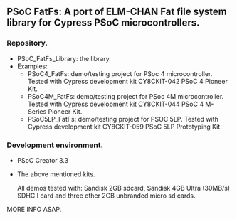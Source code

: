 ## PSoC FatFs: A port of ELM-CHAN Fat file system library for Cypress PSoC microcontrollers. ##

### Repository. ###
* PSoC_FatFs_Library: the library.
* Examples:
	* PSoC4_FatFs: demo/testing project for PSoc 4 microcontroller. Tested with Cypress development kit CY8CKIT-042 PSoC 4 Pioneer Kit.
	* PSoC4M_FatFs: demo/testing project for PSoc 4M microcontroller. Tested with Cypress development kit CY8CKIT-044 PSoC 4 M-Series Pioneer Kit.
	* PSoC5LP_FatFs: demo/testing project for PSOC 5LP. Tested with Cypress development kit CY8CKIT-059 PSoC 5LP Prototyping Kit.

### Development environment. ###
* PSoC Creator 3.3
* The above mentioned kits.

    All demos tested with: Sandisk 2GB sdcard, Sandisk 4GB Ultra (30MB/s) SDHC I card and three other 2GB unbranded micro sd cards.

MORE INFO ASAP.